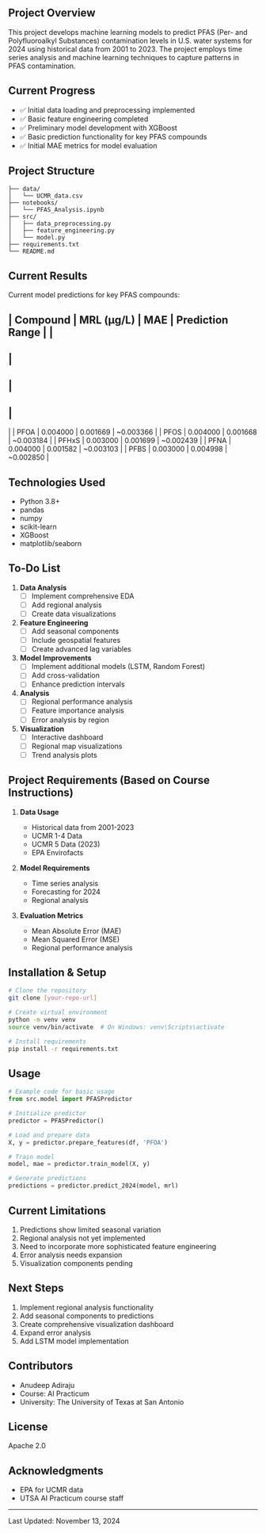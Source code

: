 ## Project Overview
This project develops machine learning models to predict PFAS (Per- and Polyfluoroalkyl Substances) contamination levels in U.S. water systems for 2024 using historical data from 2001 to 2023. The project employs time series analysis and machine learning techniques to capture patterns in PFAS contamination.

## Current Progress
- ✅ Initial data loading and preprocessing implemented
- ✅ Basic feature engineering completed
- ✅ Preliminary model development with XGBoost
- ✅ Basic prediction functionality for key PFAS compounds
- ✅ Initial MAE metrics for model evaluation

## Project Structure
```
├── data/
│   └── UCMR_data.csv
├── notebooks/
│   └── PFAS_Analysis.ipynb
├── src/
│   ├── data_preprocessing.py
│   ├── feature_engineering.py
│   └── model.py
├── requirements.txt
└── README.md
```

## Current Results
Current model predictions for key PFAS compounds:

|
 Compound 
|
 MRL (μg/L) 
|
 MAE 
|
 Prediction Range 
|
|
----------
|
------------
|
-----
|
------------------
|
|
 PFOA 
|
 0.004000 
|
 0.001669 
|
 ~0.003366 
|
|
 PFOS 
|
 0.004000 
|
 0.001668 
|
 ~0.003184 
|
|
 PFHxS 
|
 0.003000 
|
 0.001699 
|
 ~0.002439 
|
|
 PFNA 
|
 0.004000 
|
 0.001582 
|
 ~0.003103 
|
|
 PFBS 
|
 0.003000 
|
 0.004998 
|
 ~0.002850 
|

## Technologies Used
- Python 3.8+
- pandas
- numpy
- scikit-learn
- XGBoost
- matplotlib/seaborn

## To-Do List
1. **Data Analysis**
   - [ ] Implement comprehensive EDA
   - [ ] Add regional analysis
   - [ ] Create data visualizations

2. **Feature Engineering**
   - [ ] Add seasonal components
   - [ ] Include geospatial features
   - [ ] Create advanced lag variables

3. **Model Improvements**
   - [ ] Implement additional models (LSTM, Random Forest)
   - [ ] Add cross-validation
   - [ ] Enhance prediction intervals

4. **Analysis**
   - [ ] Regional performance analysis
   - [ ] Feature importance analysis
   - [ ] Error analysis by region

5. **Visualization**
   - [ ] Interactive dashboard
   - [ ] Regional map visualizations
   - [ ] Trend analysis plots

## Project Requirements (Based on Course Instructions)
1. **Data Usage**
   - Historical data from 2001-2023
   - UCMR 1-4 Data
   - UCMR 5 Data (2023)
   - EPA Envirofacts

2. **Model Requirements**
   - Time series analysis
   - Forecasting for 2024
   - Regional analysis

3. **Evaluation Metrics**
   - Mean Absolute Error (MAE)
   - Mean Squared Error (MSE)
   - Regional performance analysis

## Installation & Setup
```bash
# Clone the repository
git clone [your-repo-url]

# Create virtual environment
python -m venv venv
source venv/bin/activate  # On Windows: venv\Scripts\activate

# Install requirements
pip install -r requirements.txt
```

## Usage
```python
# Example code for basic usage
from src.model import PFASPredictor

# Initialize predictor
predictor = PFASPredictor()

# Load and prepare data
X, y = predictor.prepare_features(df, 'PFOA')

# Train model
model, mae = predictor.train_model(X, y)

# Generate predictions
predictions = predictor.predict_2024(model, mrl)
```

## Current Limitations
1. Predictions show limited seasonal variation
2. Regional analysis not yet implemented
3. Need to incorporate more sophisticated feature engineering
4. Error analysis needs expansion
5. Visualization components pending

## Next Steps
1. Implement regional analysis functionality
2. Add seasonal components to predictions
3. Create comprehensive visualization dashboard
4. Expand error analysis
5. Add LSTM model implementation

## Contributors
- Anudeep Adiraju
- Course: AI Practicum
- University: The University of Texas at San Antonio

## License
Apache 2.0

## Acknowledgments
- EPA for UCMR data
- UTSA AI Practicum course staff

---
Last Updated: November 13, 2024
